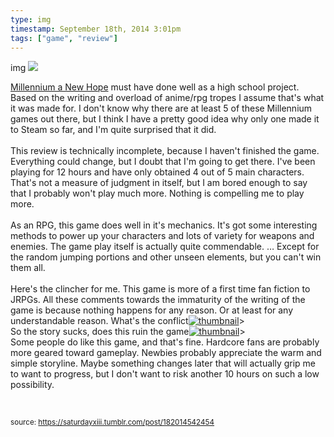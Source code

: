 ```yaml
---
type: img
timestamp: September 18th, 2014 3:01pm
tags: ["game", "review"]
---
```

img
<img src="https://saturdayxiii.github.io/media/182014542454.jpg"/>
                                                                                          
<a href="https://store.steampowered.com/app/280140/Millennium__A_New_Hope/" target="_blank">Millennium a New Hope</a> must have done well as a high school project. Based on the writing and overload of anime/rpg tropes I assume that's what it was made for. I don't know why there are at least 5 of these Millennium games out there, but I think I have a pretty good idea why only one made it to Steam so far, and I'm quite surprised that it did.<br/><br/>This review is technically incomplete, because I haven't finished the game. Everything could change, but I doubt that I'm going to get there. I've been playing for 12 hours and have only obtained 4 out of 5 main characters. That's not a measure of judgment in itself, but I am bored enough to say that I probably won't play much more. Nothing is compelling me to play more.<br/><br/>As an RPG, this game does well in it's mechanics. It's got some interesting methods to power up your characters and lots of variety for weapons and enemies. The game play itself is actually quite commendable. &hellip; Except for the random jumping portions and other unseen elements, but you can't win them all.<br/><br/>Here's the clincher for me. This game is more of a first time fan fiction to JRPGs. All these comments towards the immaturity of the writing of the game is because nothing happens for any reason. Or at least for any understandable reason. What's the conflict[![thumbnail](http://i3.ytimg.com/vi//maxresdefault.jpg)](https://www.youtube.com/watch?v=)><br/>So the story sucks, does this ruin the game[![thumbnail](http://i3.ytimg.com/vi//maxresdefault.jpg)](https://www.youtube.com/watch?v=)><br/>Some people do like this game, and that's fine. Hardcore fans are probably more geared toward gameplay. Newbies probably appreciate the warm and simple storyline. Maybe something changes later that will actually grip me to want to progress, but I don't want to risk another 10 hours on such a low possibility.

<br/>
 
                                    
                
                
                
                
                                
<small>source: https://saturdayxiii.tumblr.com/post/182014542454</small>
